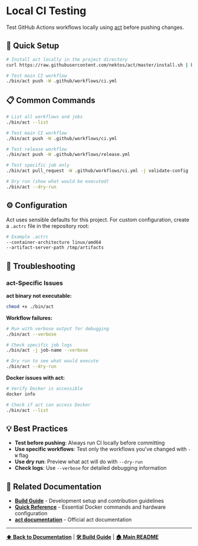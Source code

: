 # Local CI Testing

Test GitHub Actions workflows locally using [act](https://github.com/nektos/act) before pushing changes.

## 🚀 Quick Setup

```bash
# Install act locally in the project directory
curl https://raw.githubusercontent.com/nektos/act/master/install.sh | bash

# Test main CI workflow
./bin/act push -W .github/workflows/ci.yml
```

## 📋 Common Commands

```bash
# List all workflows and jobs
./bin/act --list

# Test main CI workflow
./bin/act push -W .github/workflows/ci.yml

# Test release workflow
./bin/act push -W .github/workflows/release.yml

# Test specific job only
./bin/act pull_request -W .github/workflows/ci.yml -j validate-config

# Dry run (show what would be executed)
./bin/act --dry-run
```

## ⚙️ Configuration

Act uses sensible defaults for this project. For custom configuration, create a `.actrc` file in the repository root:

```bash
# Example .actrc
--container-architecture linux/amd64
--artifact-server-path /tmp/artifacts
```

## 🐛 Troubleshooting

### act-Specific Issues

**act binary not executable:**
```bash
chmod +x ./bin/act
```

**Workflow failures:**
```bash
# Run with verbose output for debugging
./bin/act --verbose

# Check specific job logs
./bin/act -j job-name --verbose

# Dry run to see what would execute
./bin/act --dry-run
```

**Docker issues with act:**
```bash
# Verify Docker is accessible
docker info

# Check if act can access Docker
./bin/act --list
```

## 💡 Best Practices

- **Test before pushing**: Always run CI locally before committing
- **Use specific workflows**: Test only the workflows you've changed with `-W` flag
- **Use dry run**: Preview what act will do with `--dry-run`
- **Check logs**: Use `--verbose` for detailed debugging information

## 🔗 Related Documentation

- **[Build Guide](BUILD.md)** - Development setup and contribution guidelines
- **[Quick Reference](QUICK_REFERENCE.md)** - Essential Docker commands and hardware configuration
- **[act documentation](https://github.com/nektos/act)** - Official act documentation

---

**[⬆ Back to Documentation](README.md)** | **[🛠️ Build Guide](BUILD.md)** | **[🏠 Main README](../README.md)**
